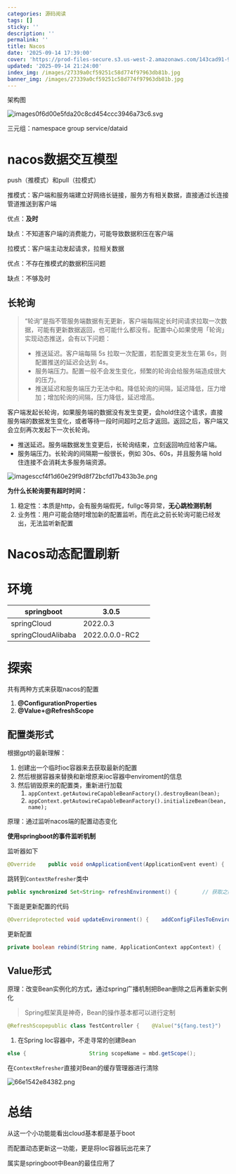 ```yaml
---
categories: 源码阅读
tags: []
sticky: ''
description: ''
permalink: ''
title: Nacos
date: '2025-09-14 17:39:00'
cover: 'https://prod-files-secure.s3.us-west-2.amazonaws.com/143cad91-961b-48b0-82dc-78fbb6eb5abe/d628cfe5-f52a-4092-bdc9-3b45d5c596ba/121397145_p0.jpg?X-Amz-Algorithm=AWS4-HMAC-SHA256&X-Amz-Content-Sha256=UNSIGNED-PAYLOAD&X-Amz-Credential=ASIAZI2LB4664ITFFWAR%2F20250914%2Fus-west-2%2Fs3%2Faws4_request&X-Amz-Date=20250914T132915Z&X-Amz-Expires=3600&X-Amz-Security-Token=IQoJb3JpZ2luX2VjEOX%2F%2F%2F%2F%2F%2F%2F%2F%2F%2FwEaCXVzLXdlc3QtMiJGMEQCIHkpcQSAPk6LhitzBPutn%2F0nnIF58U0qjORCcFUHi4DvAiAf0XB9CdvQh5f3srDRG40hmcoHGRCdIV%2BetXUTZ7UyOSr%2FAwheEAAaDDYzNzQyMzE4MzgwNSIM6N%2FS437X1sSB8ZhhKtwDw%2BO41Ta4S%2FtccIpLgWv%2BafiL1Fs38WFh99ICyS9vLClLvGo3%2FuxKHUrhtwKHHnS3fmQU%2F%2B3jT%2Fsa9UQf%2BpNbck1HqQ862OUu8i0qignWYndwO8cejkqUrI1b8bDoKd2YgSl6huxCOt4qWvPSsIbYcHq9CgBxBUX4OVLtZSKwqcYkDrmcsYxUivEHEhjJrDkfgZgYOhvAe6swuEksc15oRLb56vlimZTQ%2F%2BsPVsXIcxV1PMlRfOigxfTfir0kvzpfRaHWPKbRx9kCTpTr8WpsHv9WxfpmWcDphnXICimxVS7CQMdJ3zLyhT3a67pm9abfiwCZlCs6TFC%2Fdwv%2FK8O5NIwaJ4M79lhy%2BPwEIEKX58O8Ppl8MRZBcACWrW3ZTmfU%2B8oqiXLfIn4nQLLNrtwUoDLzAVWrEfZ3RhYxOcAQUQcH00RHUuTwWabvvUvTiKLPHeuk4hSkUCl2XTu5hn7en9okqLLTHtrmMmbIg2WRPIgc5RYVEAulAvu1IhrQpw4UlWemhVcBIFjPad7Bi2Cdl%2B15%2FbPsPcgPCWup%2BnqJ%2BZJXFFSWfAaMKo%2F2dBN8eIgZZ26h%2BThpuXlYbgvW5Tvbd55M4DaUL%2FbKJkUBcLPrkV8Vn9NrfLPANzoSxcUw7vCaxgY6pgFL6S2MbXuEVybam7Z78bye%2FlQebglewD9dpNj3KQzt5F3FvDFVSl%2BNxWrxKNZE0pCvGsbs00pLSkSGJFe6Dej4uTNw%2BTw79kyXjXbqMiyqZSZ65H6%2Bm%2B2xdSUra7Y0%2FdEZZZdK4SSb%2FbCcXy2sSBQgHtlsLoHxsEy79X6L92zXmchyHx%2BP6GXJQX1zQKN3YUZbCb6OyfiQ%2BZfOcB%2B1QFHNtgP5VOZU&X-Amz-Signature=c630f6643ba9e12e3cb41778bf7e868e9ed5c113c878e4e98ae93ef2958b8dd7&X-Amz-SignedHeaders=host&x-amz-checksum-mode=ENABLED&x-id=GetObject'
updated: '2025-09-14 21:24:00'
index_img: /images/27339a0cf59251c58d774f97963db81b.jpg
banner_img: /images/27339a0cf59251c58d774f97963db81b.jpg
---
```


架构图


![images0f6d00e5fda20c8cd454ccc3946a73c6.svg](/images/93576a4c7a5e815846105be6a1bb9b3f.svg)


三元组：namespace group service/dataid


# nacos数据交互模型


push（推模式）和pull（拉模式）


推模式：客户端和服务端建立好网络长链接，服务方有相关数据，直接通过长连接管道推送到客户端


优点：**及时**


缺点：不知道客户端的消费能力，可能导致数据积压在客户端


拉模式：客户端主动发起请求，拉相关数据


优点：不存在推模式的数据积压问题


缺点：不够及时


## 长轮询

> “轮询”是指不管服务端数据有无更新，客户端每隔定长时间请求拉取一次数据，可能有更新数据返回，也可能什么都没有。配置中心如果使用「轮询」实现动态推送，会有以下问题：
> - 推送延迟。客户端每隔 5s 拉取一次配置，若配置变更发生在第 6s，则配置推送的延迟会达到 4s。
> - 服务端压力。配置一般不会发生变化，频繁的轮询会给服务端造成很大的压力。
> - 推送延迟和服务端压力无法中和。降低轮询的间隔，延迟降低，压力增加；增加轮询的间隔，压力降低，延迟增高。
>

客户端发起长轮询，如果服务端的数据没有发生变更，会hold住这个请求，直接服务端的数据发生变化，或者等待一段时间超时之后才返回。返回之后，客户端又会立刻再次发起下一次长轮询。

- 推送延迟。服务端数据发生变更后，长轮询结束，立刻返回响应给客户端。
- 服务端压力。长轮询的间隔期一般很长，例如 30s、60s，并且服务端 hold 住连接不会消耗太多服务端资源。

![imagesccf4f1d60e29f9d8f72bcfd17b433b3e.png](/images/b0df3cb9f7f9b69074b84633aa787d8d.png)


**为什么长轮询要有超时时间：**

1. 稳定性：本质是http，会有服务端假死，fullgc等异常，**无心跳检测机制**
2. 业务性：用户可能会随时增加新的配置监听。而在此之前长轮询可能已经发出，无法监听新配置

# Nacos动态配置刷新


# 环境


| springboot         | 3.0.5          |   |
| ------------------ | -------------- | - |
| springCloud        | 2022.0.3       |   |
| springCloudAlibaba | 2022.0.0.0-RC2 |   |


# 探索


共有两种方式来获取nacos的配置

1. **@ConfigurationProperties**
2. **@Value+@RefreshScope**

## 配置类形式


根据gpt的最新理解：

1. 创建出一个临时ioc容器来去获取最新的配置
2. 然后根据容器来替换和新增原来ioc容器中enviroment的信息
3. 然后销毁原来的配置类，重新进行加载
    1. `appContext.getAutowireCapableBeanFactory().destroyBean(bean);`
    2. `appContext.getAutowireCapableBeanFactory().initializeBean(bean, name);`

原理：通过监听nacos端的配置动态变化


**使用springboot的事件监听机制**


监听器如下


```java
@Override    public void onApplicationEvent(ApplicationEvent event) {        if (event instanceof ApplicationReadyEvent) {            handle((ApplicationReadyEvent) event);        }        else if (event instanceof RefreshEvent) {          // 刷新事件            handle((RefreshEvent) event);        }    }public void handle(RefreshEvent event) {        if (this.ready.get()) { // don't handle events before app is ready            log.debug("Event received " + event.getEventDesc());          // 进行刷新            Set<String> keys = this.refresh.refresh();            log.info("Refresh keys changed: " + keys);        }    }
```


跳转到`ContextRefresher`类中


```java
public synchronized Set<String> refreshEnvironment() {        // 获取之前的配置  Map<String, Object> before = extract(this.context.getEnvironment().getPropertySources());        // 加载配置文件到ioc容器中？  updateEnvironment();        Set<String> keys = changes(before, extract(this.context.getEnvironment().getPropertySources())).keySet();        this.context.publishEvent(new EnvironmentChangeEvent(this.context, keys));        return keys;    }
```


下面是更新配置的代码


```java
@Overrideprotected void updateEnvironment() {    addConfigFilesToEnvironment();}/* For testing. */ ConfigurableApplicationContext addConfigFilesToEnvironment() {    ConfigurableApplicationContext capture = null;    try {      // 当前的       StandardEnvironment environment = copyEnvironment(getContext().getEnvironment());       Map<String, Object> map = new HashMap<>();       map.put("spring.jmx.enabled", false);       map.put("spring.main.sources", "");       // gh-678 without this apps with this property set to REACTIVE or SERVLET fail       map.put("spring.main.web-application-type", "NONE");       map.put(BOOTSTRAP_ENABLED_PROPERTY, Boolean.TRUE.toString());       environment.getPropertySources().addFirst(new MapPropertySource(REFRESH_ARGS_PROPERTY_SOURCE, map));// 又创造了一个ioc容器???       SpringApplicationBuilder builder = new SpringApplicationBuilder(Empty.class).bannerMode(Banner.Mode.OFF)             .web(WebApplicationType.NONE).environment(environment);       // Just the listeners that affect the environment (e.g. excluding logging       // listener because it has side effects)       builder.application().setListeners(             Arrays.asList(new BootstrapApplicationListener(), new BootstrapConfigFileApplicationListener()));       capture = builder.run();       if (environment.getPropertySources().contains(REFRESH_ARGS_PROPERTY_SOURCE)) {          environment.getPropertySources().remove(REFRESH_ARGS_PROPERTY_SOURCE);       }       MutablePropertySources target = getContext().getEnvironment().getPropertySources();       String targetName = null;       for (PropertySource<?> source : environment.getPropertySources()) {          String name = source.getName();          if (target.contains(name)) {             targetName = name;          }          if (!this.standardSources.contains(name)) {             if (target.contains(name)) {               // 看不懂 应该是替换文件                target.replace(name, source);             }             else {                if (targetName != null) {                   target.addAfter(targetName, source);                   // update targetName to preserve ordering                   targetName = name;                }                else {                   // targetName was null so we are at the start of the list                   target.addFirst(source);                   targetName = name;                }             }          }       }    }    finally {       ConfigurableApplicationContext closeable = capture;       while (closeable != null) {          try {             closeable.close();          }          catch (Exception e) {             // Ignore;          }          if (closeable.getParent() instanceof ConfigurableApplicationContext) {             closeable = (ConfigurableApplicationContext) closeable.getParent();          }          else {             break;          }       }    }    return capture;}
```


更新配置


```java
private boolean rebind(String name, ApplicationContext appContext) {    try {       Object bean = appContext.getBean(name);       if (AopUtils.isAopProxy(bean)) {          bean = ProxyUtils.getTargetObject(bean);       }       if (bean != null) {          // TODO: determine a more general approach to fix this.          // see          // https://github.com/spring-cloud/spring-cloud-commons/issues/571          if (getNeverRefreshable().contains(bean.getClass().getName())) {             return false; // ignore          }         // 下面是核心代码 直接把Bean给删了          appContext.getAutowireCapableBeanFactory().destroyBean(bean);          appContext.getAutowireCapableBeanFactory().initializeBean(bean, name);          return true;       }    }    catch (RuntimeException e) {       this.errors.put(name, e);       throw e;    }    catch (Exception e) {       this.errors.put(name, e);       throw new IllegalStateException("Cannot rebind to " + name, e);    }    return false;}
```


## Value形式


原理：改变Bean实例化的方式，通过spring广播机制把Bean删除之后再重新实例化

> Spring框架真是神奇，Bean的操作基本都可以进行定制

```java
@RefreshScopepublic class TestController {    @Value("${fang.test}")    private String configValue;
```

1. 在Spring Ioc容器中，不走寻常的创建Bean

```java
else {                    String scopeName = mbd.getScope();                    if (!StringUtils.hasLength(scopeName)) {                        throw new IllegalStateException("No scope name defined for bean '" + beanName + "'");                    }                    Scope scope = this.scopes.get(scopeName);                    if (scope == null) {                        throw new IllegalStateException("No Scope registered for scope name '" + scopeName + "'");                    }                    try {                        Object scopedInstance = scope.get(beanName, () -> {                            beforePrototypeCreation(beanName);                            try {                                return createBean(beanName, mbd, args);                            }                            finally {                                afterPrototypeCreation(beanName);                            }                        });                        beanInstance = getObjectForBeanInstance(scopedInstance, name, beanName, mbd);                    }                    catch (IllegalStateException ex) {                        throw new ScopeNotActiveException(beanName, scopeName, ex);                    }                }            }
```


在`ContextRefresher`直接对Bean的缓存管理器进行清除


![66e1542e84382.png](https://img.picui.cn/free/2024/09/11/66e1542e84382.png)


# 总结


从这一个小功能能看出cloud基本都是基于boot


而配置动态更新这一功能，更是将Ioc容器玩出花来了


属实是springboot中Bean的最佳应用了

